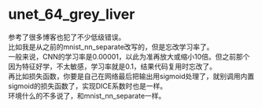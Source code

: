 # unet_64_grey_liver
参考了很多博客也犯了不少低级错误。<br>
比如我是从之前的mnist_nn_separate改写的，但是忘改学习率了。<br>
一般来说，CNN的学习率是0.00001，以此为准再放大或缩小10倍。但之前那个因为特征好学，不太敏感，学习率就是0.1，结果代码复用时忘改了。<br>
再比如损失函数，你要是自己在网络最后把输出用sigmoid处理了，就别调用内置sigmoid的损失函数了，实现DICE系数时也是一样。<br>
环境什么的不多说了，和mnist_nn_separate一样。<br>
